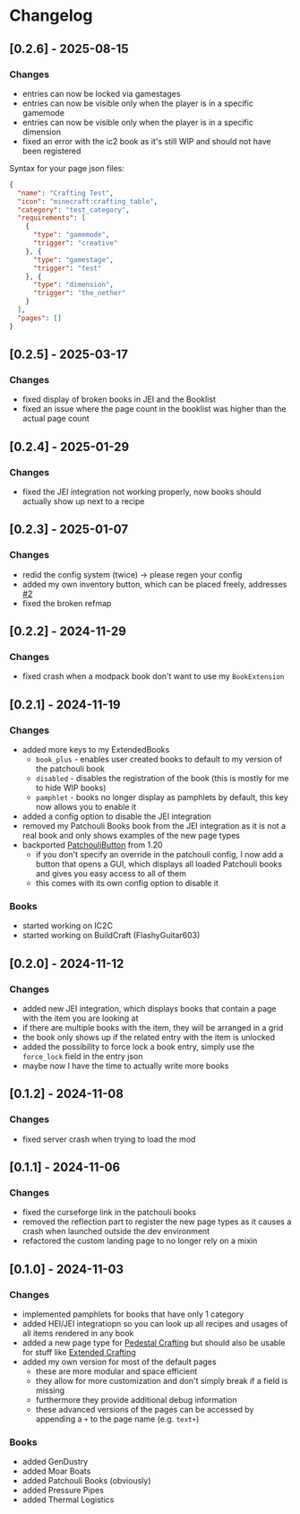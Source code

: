 # Changelog

## [0.2.6] - 2025-08-15

### Changes
- entries can now be locked via gamestages
- entries can now be visible only when the player is in a specific gamemode
- entries can now be visible only when the player is in a specific dimension
- fixed an error with the ic2 book as it's still WIP and should not have been registered

Syntax for your page json files:
```json
{
  "name": "Crafting Test",
  "icon": "minecraft:crafting_table",
  "category": "test_category",
  "requirements": [
    {
      "type": "gamemode",
      "trigger": "creative"
    }, {
      "type": "gamestage",
      "trigger": "test"
    }, {
      "type": "dimension",
      "trigger": "the_nether"
    }
  ],
  "pages": []
}
```

## [0.2.5] - 2025-03-17

### Changes
- fixed display of broken books in JEI and the Booklist
- fixed an issue where the page count in the booklist was higher than the actual page count

## [0.2.4] - 2025-01-29

### Changes
- fixed the JEI integration not working properly, now books should actually show up next to a recipe

## [0.2.3] - 2025-01-07

### Changes
- redid the config system (twice) -> please regen your config
- added my own inventory button, which can be placed freely, addresses [#2](https://github.com/Ender-Development/PatchouliBooks/issues/2)
- fixed the broken refmap

## [0.2.2] - 2024-11-29

### Changes
- fixed crash when a modpack book don't want to use my `BookExtension`

## [0.2.1] - 2024-11-19

### Changes
- added more keys to my ExtendedBooks
  - `book_plus` - enables user created books to default to my version of the patchouli book
  - `disabled` - disables the registration of the book (this is mostly for me to hide WIP books)
  - `pamphlet` - books no longer display as pamphlets by default, this key now allows you to enable it
- added a config option to disable the JEI integration
- removed my Patchouli Books book from the JEI integration as it is not a real book and only shows examples of the new page types
- backported [PatchouliButton](https://www.curseforge.com/minecraft/mc-mods/patchoulibutton) from 1.20
  - if you don't specify an override in the patchouli config, I now add a button that opens a GUI, which displays all loaded Patchouli books and gives you easy access to all of them
  - this comes with its own config option to disable it

### Books
- started working on IC2C
- started working on BuildCraft (FlashyGuitar603)

## [0.2.0] - 2024-11-12

### Changes
- added new JEI integration, which displays books that contain a page with the item you are looking at
- if there are multiple books with the item, they will be arranged in a grid
- the book only shows up if the related entry with the item is unlocked
- added the possibility to force lock a book entry, simply use the `force_lock` field in the entry json
- maybe now I have the time to actually write more books

## [0.1.2] - 2024-11-08

### Changes
- fixed server crash when trying to load the mod

## [0.1.1] - 2024-11-06

### Changes
- fixed the curseforge link in the patchouli books
- removed the reflection part to register the new page types as it causes a crash when launched outside the dev environment
- refactored the custom landing page to no longer rely on a mixin

## [0.1.0] - 2024-11-03

### Changes
- implemented pamphlets for books that have only 1 category
- added HEI/JEI integratiopn so you can look up all recipes and usages of all items rendered in any book
- added a new page type for [Pedestal Crafting](https://www.curseforge.com/minecraft/mc-mods/pedestal-crafting) but should also be usable for stuff like [Extended Crafting](https://www.curseforge.com/minecraft/mc-mods/extended-crafting-nomifactory-edition)
- added my own version for most of the default pages
  - these are more modular and space efficient
  - they allow for more customization and don't simply break if a field is missing
  - furthermore they provide additional debug information
  - these advanced versions of the pages can be accessed by appending a `+` to the page name (e.g. `text+`)

### Books
- added GenDustry
- added Moar Boats
- added Patchouli Books (obviously)
- added Pressure Pipes
- added Thermal Logistics